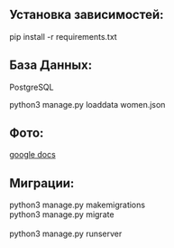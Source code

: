 ## Установка зависимостей:
<p>pip install -r requirements.txt</p>

## База Данных:
<p>PostgreSQL</p>
<p>python3 manage.py loaddata women.json</p>

## Фото:
<p><a href='https://drive.google.com/drive/folders/1B_aeqDkN9Szlj2jNSAxHfeeTbVlUde_W?usp=drive_link'> google docs</a></p>

## Миграции:
<p>python3 manage.py makemigrations<br>
python3 manage.py migrate<br>
<br>
python3 manage.py runserver</p>